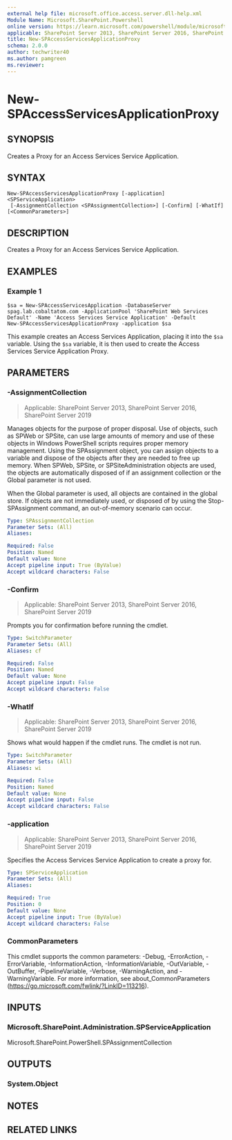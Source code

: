 ```yaml
---
external help file: microsoft.office.access.server.dll-help.xml
Module Name: Microsoft.SharePoint.Powershell
online version: https://learn.microsoft.com/powershell/module/microsoft.sharepoint.powershell/new-spaccessservicesapplicationproxy
applicable: SharePoint Server 2013, SharePoint Server 2016, SharePoint Server 2019
title: New-SPAccessServicesApplicationProxy
schema: 2.0.0
author: techwriter40
ms.author: pamgreen
ms.reviewer:
---
```


# New-SPAccessServicesApplicationProxy

## SYNOPSIS
Creates a Proxy for an Access Services Service Application.

## SYNTAX

```
New-SPAccessServicesApplicationProxy [-application] <SPServiceApplication>
 [-AssignmentCollection <SPAssignmentCollection>] [-Confirm] [-WhatIf] [<CommonParameters>]
```

## DESCRIPTION
Creates a Proxy for an Access Services Service Application.
## EXAMPLES

### Example 1
```
$sa = New-SPAccessServicesApplication -DatabaseServer spag.lab.cobaltatom.com -ApplicationPool 'SharePoint Web Services Default' -Name 'Access Services Service Application' -Default
New-SPAccessServicesApplicationProxy -application $sa
```

This example creates an Access Services Application, placing it into the `$sa` variable. Using the `$sa` variable, it is then used to create the Access Services Service Application Proxy.

## PARAMETERS

### -AssignmentCollection

> Applicable: SharePoint Server 2013, SharePoint Server 2016, SharePoint Server 2019

Manages objects for the purpose of proper disposal. Use of objects, such as SPWeb or SPSite, can use large amounts of memory and use of these objects in Windows PowerShell scripts requires proper memory management. Using the SPAssignment object, you can assign objects to a variable and dispose of the objects after they are needed to free up memory. When SPWeb, SPSite, or SPSiteAdministration objects are used, the objects are automatically disposed of if an assignment collection or the Global parameter is not used.

When the Global parameter is used, all objects are contained in the global store. If objects are not immediately used, or disposed of by using the Stop-SPAssignment command, an out-of-memory scenario can occur.

```yaml
Type: SPAssignmentCollection
Parameter Sets: (All)
Aliases:

Required: False
Position: Named
Default value: None
Accept pipeline input: True (ByValue)
Accept wildcard characters: False
```

### -Confirm

> Applicable: SharePoint Server 2013, SharePoint Server 2016, SharePoint Server 2019

Prompts you for confirmation before running the cmdlet.

```yaml
Type: SwitchParameter
Parameter Sets: (All)
Aliases: cf

Required: False
Position: Named
Default value: None
Accept pipeline input: False
Accept wildcard characters: False
```

### -WhatIf

> Applicable: SharePoint Server 2013, SharePoint Server 2016, SharePoint Server 2019

Shows what would happen if the cmdlet runs.
The cmdlet is not run.

```yaml
Type: SwitchParameter
Parameter Sets: (All)
Aliases: wi

Required: False
Position: Named
Default value: None
Accept pipeline input: False
Accept wildcard characters: False
```

### -application

> Applicable: SharePoint Server 2013, SharePoint Server 2016, SharePoint Server 2019

Specifies the Access Services Service Application to create a proxy for.

```yaml
Type: SPServiceApplication
Parameter Sets: (All)
Aliases:

Required: True
Position: 0
Default value: None
Accept pipeline input: True (ByValue)
Accept wildcard characters: False
```

### CommonParameters
This cmdlet supports the common parameters: -Debug, -ErrorAction, -ErrorVariable, -InformationAction, -InformationVariable, -OutVariable, -OutBuffer, -PipelineVariable, -Verbose, -WarningAction, and -WarningVariable. For more information, see about_CommonParameters (https://go.microsoft.com/fwlink/?LinkID=113216).

## INPUTS

### Microsoft.SharePoint.Administration.SPServiceApplication
Microsoft.SharePoint.PowerShell.SPAssignmentCollection

## OUTPUTS

### System.Object

## NOTES

## RELATED LINKS

